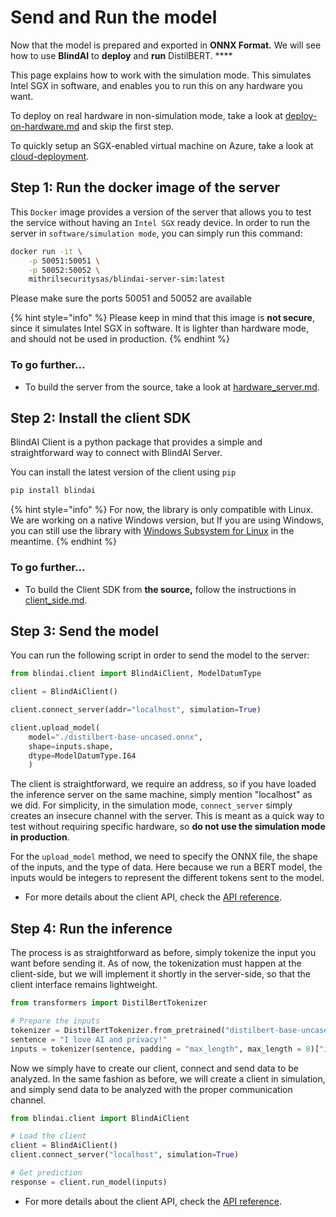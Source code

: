 # Send and Run the model

Now that the model is prepared and exported in **ONNX Format.** We will see how to use **BlindAI** to **deploy** and **run** DistilBERT. ****&#x20;

This page explains how to work with the simulation mode. This simulates Intel SGX in software, and enables you to run this on any hardware you want.

To deploy on real hardware in non-simulation mode, take a look at [deploy-on-hardware.md](../deploy-on-hardware.md "mention") and skip the first step.

To quickly setup an SGX-enabled virtual machine on Azure, take a look at [cloud-deployment](../cloud-deployment/ "mention").

## Step 1:  Run the docker image of the server

This `Docker` image provides a version of the server that allows you to test the service without having an `Intel SGX` ready device. In order to run the server in `software/simulation mode`, you can simply run this command:

```bash
docker run -it \
    -p 50051:50051 \
    -p 50052:50052 \
    mithrilsecuritysas/blindai-server-sim:latest
```

Please make sure the ports 50051 and 50052 are available

{% hint style="info" %}
Please keep in mind that this image is **not secure**, since it simulates Intel SGX in software. It is lighter than hardware mode, and should not be used in production.
{% endhint %}

### To go further...

* To build the server from the source, take a look at [hardware\_server.md](../../advanced/hardware\_server.md "mention").

## Step 2: Install the client SDK

BlindAI Client is a python package that provides a simple and straightforward way to connect with BlindAI Server.

You can install the latest version of the client using `pip`

```bash
pip install blindai 
```

{% hint style="info" %}
For now, the library is only compatible with Linux. We are working on a native Windows version, but If you are using Windows, you can still use the library with [Windows Subsystem for Linux](https://docs.microsoft.com/fr-fr/windows/wsl/install) in the meantime.&#x20;
{% endhint %}

### To go further...

* To build the Client SDK from **the source,** follow the instructions in [client\_side.md](../../advanced/client\_side.md "mention").

## &#x20;Step 3: Send the model

You can run the following script in order to send the model to the server:

```python
from blindai.client import BlindAiClient, ModelDatumType

client = BlindAiClient()

client.connect_server(addr="localhost", simulation=True)

client.upload_model(
    model="./distilbert-base-uncased.onnx", 
    shape=inputs.shape, 
    dtype=ModelDatumType.I64
    )
```

The client is straightforward, we require an address, so if you have loaded the inference server on the same machine, simply mention "localhost" as we did. For simplicity, in the simulation mode, `connect_server` simply creates an insecure channel with the server. This is meant as a quick way to test without requiring specific hardware, so **do not use the simulation mode in production**.

For the `upload_model` method, we need to specify the ONNX file, the shape of the inputs, and the type of data. Here because we run a BERT model, the inputs would be integers to represent the different tokens sent to the model.

* For more details about the client API, check the [API reference](../../resources/client-api-reference/client-interface.md).

## Step 4: Run the inference

The process is as straightforward as before, simply tokenize the input you want before sending it. As of now, the tokenization must happen at the client-side, but we will implement it shortly in the server-side, so that the client interface remains lightweight.

```python
from transformers import DistilBertTokenizer

# Prepare the inputs
tokenizer = DistilBertTokenizer.from_pretrained("distilbert-base-uncased")
sentence = "I love AI and privacy!"
inputs = tokenizer(sentence, padding = "max_length", max_length = 8)["input_ids"]
```

Now we simply have to create our client, connect and send data to be analyzed. In the same fashion as before, we will create a client in simulation, and simply send data to be analyzed with the proper communication channel.

```python
from blindai.client import BlindAiClient

# Load the client
client = BlindAiClient()
client.connect_server("localhost", simulation=True)

# Get prediction
response = client.run_model(inputs)
```

* For more details about the client API, check the [API reference](../../resources/client-api-reference/client-interface.md).

